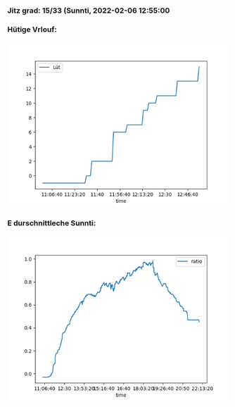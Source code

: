 ### Jitz grad: 15/33 (Sunnti, 2022-02-06 12:55:00

### Hütige Vrlouf:
![Graph](Today.png)

### E durschnittleche Sunnti:
![Graph](Sunnti.png)